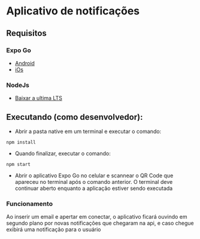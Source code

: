 # Aplicativo de notificações

## Requisitos

### Expo Go

- [Android](https://play.google.com/store/apps/details?id=host.exp.exponent&referrer=www)
- [iOs](https://itunes.apple.com/app/apple-store/id982107779)

### NodeJs

- [Baixar a ultima LTS](https://nodejs.org/en/)

## Executando (como desenvolvedor):

- Abrir a pasta native em um terminal e executar o comando:

```console
npm install
```

- Quando finalizar, executar o comando:

```console
npm start
```

- Abrir o aplicativo Expo Go no celular e scannear o QR Code que apareceu no terminal após o comando anterior. O terminal deve continuar aberto enquanto a aplicação estiver sendo executada

### Funcionamento

Ao inserir um email e apertar em conectar, o aplicativo ficará ouvindo em segundo plano por novas notificações que chegaram na api, e caso chegue exibirá uma notificação para o usuário
